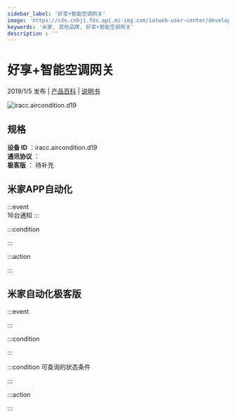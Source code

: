 ```yaml
---
sidebar_label: '好享+智能空调网关'
image: 'https://cdn.cnbj1.fds.api.mi-img.com/iotweb-user-center/developer_1678870987095ZJLIDFK9.png?GalaxyAccessKeyId=AKVGLQWBOVIRQ3XLEW&Expires=9223372036854775807&Signature=krN2wNV9BHjYZj419kpDkaEdadY='
keywords: '米家, 其他品牌, 好享+智能空调网关'
description : ''
---
```

# 好享+智能空调网关

2019/1/5 发布 | [产品百科](https://home.mi.com/webapp/content/baike/product/index.html?model=iracc.aircondition.d19/) | [说明书](https://home.mi.com/views/introduction.html?model=iracc.aircondition.d19&region=cn)

![iracc.aircondition.d19](https://cdn.cnbj1.fds.api.mi-img.com/iotweb-user-center/developer_1678870987095ZJLIDFK9.png?GalaxyAccessKeyId=AKVGLQWBOVIRQ3XLEW&Expires=9223372036854775807&Signature=krN2wNV9BHjYZj419kpDkaEdadY=)

## 规格  
> 
**设备 ID** ：iracc.aircondition.d19  
**通讯协议** ：  
**极客版**  ： 待补充 


## 米家APP自动化  

:::event  
16台通知
:::

:::condition  

:::

:::action   

:::

## 米家自动化极客版  

:::event  

:::

:::condition  

:::

:::condition 可查询的状态条件  

:::

:::action  

:::

        
